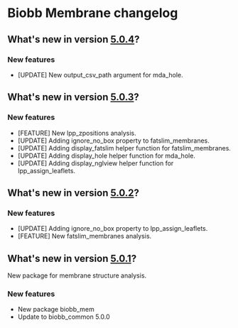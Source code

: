 
# Biobb Membrane changelog

## What's new in version [5.0.4](https://github.com/bioexcel/biobb_mem/releases/tag/v5.0.3)?
### New features

* [UPDATE] New output_csv_path argument for mda_hole.

## What's new in version [5.0.3](https://github.com/bioexcel/biobb_mem/releases/tag/v5.0.3)?
### New features

* [FEATURE] New lpp_zpositions analysis.
* [UPDATE] Adding ignore_no_box property to fatslim_membranes.
* [UPDATE] Adding display_fatslim helper function for fatslim_membranes.
* [UPDATE] Adding display_hole helper function for mda_hole.
* [UPDATE] Adding display_nglview helper function for lpp_assign_leaflets.

## What's new in version [5.0.2](https://github.com/bioexcel/biobb_mem/releases/tag/v5.0.2)?
### New features

* [UPDATE] Adding ignore_no_box property to lpp_assign_leaflets.
* [FEATURE] New fatslim_membranes analysis.

## What's new in version [5.0.1](https://github.com/bioexcel/biobb_mem/releases/tag/v5.0.1)?
New package for membrane structure analysis.

### New features

* New package biobb_mem
* Update to biobb_common 5.0.0
